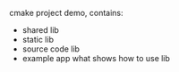 cmake project demo, contains:
- shared lib
- static lib
- source code lib
- example app what shows how to use lib
